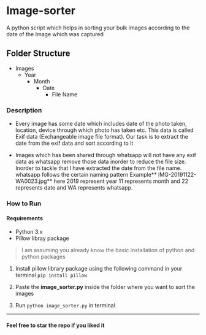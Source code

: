 # Image-sorter
A python script which helps in sorting your bulk images according to the date of the Image which was captured

## Folder Structure
- Images
	- Year
		- Month
			- Date
				- File Name


### Description

- Every image has some date which includes date of the photo taken, location, device through which photo has taken etc. This data is called Exif data (Exchangeable image file format). Our task is to extract the date from the exif data and sort according to it

- Images which has been shared through whatsapp will not have any exif data as whatsapp remove those data inorder to reduce the file size. Inorder to tackle that I have extracted the date from the file name. whatsapp follows the certain naming pattern Example** IMG-20191122-WA0023.jpg** here 2019 represent year 11 represents month and 22 represents date and WA represents whatsapp.

### How to Run
#### Requirements
- Python 3.x
- Pillow libray package

> I am assuming you already know the basic installation of python and python packages

1. Install pillow library package using the following command in your terminal
`pip install pillow`

2. Paste the **image_sorter.py** inside the folder where you want to sort the images

3. Run `python image_sorter.py` in terminal


------------


#### Feel free to star the repo if you liked it 


